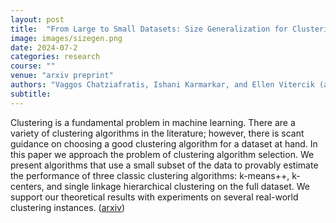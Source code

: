 ```yaml
---
layout: post
title:  "From Large to Small Datasets: Size Generalization for Clustering Algorithm Selection"
image: images/sizegen.png
date: 2024-07-2
categories: research
course: ""  
venue: "arxiv preprint"
authors: "Vaggos Chatziafratis, Ishani Karmarkar, and Ellen Vitercik (alphabetical)"
subtitle:
---
```

Clustering is a fundamental problem in machine learning. There are a
variety of clustering algorithms in the literature; however, there is
scant guidance on choosing a good clustering algorithm for a dataset
at hand. In this paper we approach the problem of clustering
algorithm selection. We present
algorithms that use a small subset of the data to provably estimate the
performance of three classic clustering algorithms: k-means++, k-centers, and
single linkage hierarchical clustering on the full dataset. We support
our theoretical results with experiments on several real-world clustering
instances. (<a href="https://arxiv.org/abs/2402.14332">arxiv</a>)
